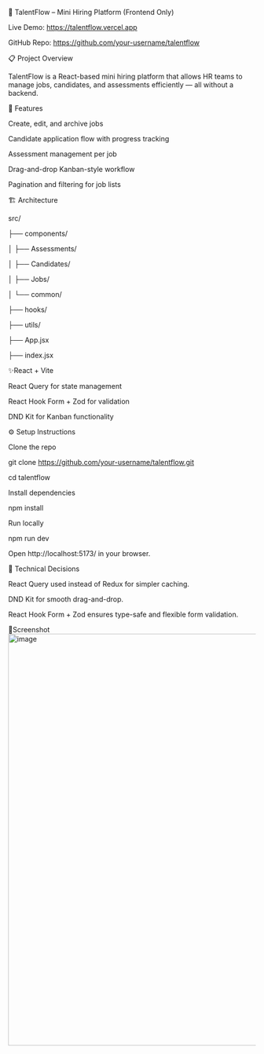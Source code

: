 🧠 TalentFlow – Mini Hiring Platform (Frontend Only)

Live Demo: https://talentflow.vercel.app

GitHub Repo: https://github.com/your-username/talentflow


📋 Project Overview

TalentFlow is a React-based mini hiring platform that allows HR teams to manage jobs, candidates, and assessments efficiently — all without a backend.


🚀 Features

Create, edit, and archive jobs

Candidate application flow with progress tracking

Assessment management per job

Drag-and-drop Kanban-style workflow

Pagination and filtering for job lists


🏗️ Architecture

src/

 ├── components/

 │   ├── Assessments/  
 
 │   ├── Candidates/
 
 │   ├── Jobs/
 
 │   └── common/
 
 ├── hooks/
 
 ├── utils/
 
 ├── App.jsx
 
 ├── index.jsx



✨React + Vite 

React Query for state management

React Hook Form + Zod for validation

DND Kit for Kanban functionality



⚙️ Setup Instructions

Clone the repo

git clone https://github.com/your-username/talentflow.git

cd talentflow

Install dependencies

npm install

Run locally

npm run dev

Open http://localhost:5173/ in your browser.


🧩 Technical Decisions

React Query used instead of Redux for simpler caching.

DND Kit for smooth drag-and-drop.

React Hook Form + Zod ensures type-safe and flexible form validation.


📸Screenshot
<img width="1876" height="839" alt="image" src="https://github.com/user-attachments/assets/36ac0220-c715-4a05-835b-d8d5a5a0718e" />

